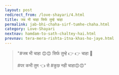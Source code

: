 ```yaml
---
layout: post
redirect_from: /love-shayari/4.html
title: जब भी चाहा सिर्फ तुम्हे चाहा
permalink: jab-bhi-chaha-sirf-tumhe-chaha.html
category: Love-Shayari 
nextnav: hamdam-to-sath-chaltey-hai.html 
prevnav: tera-mera-rishta-itna-khas-ho-jaye.html
---
```

> "#जब भी चाहा 😍😍 सिर्फ तुम्हे 👉 👉 चाहा 👰 
> 
> #पर कभी तुम 👈 से #कुछ नही चाहा😍😍"